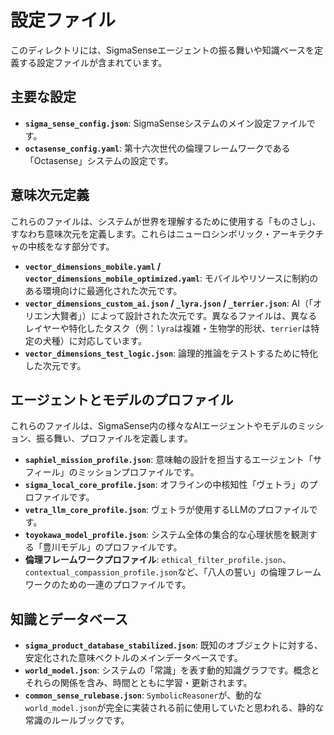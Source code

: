 # 設定ファイル

このディレクトリには、SigmaSenseエージェントの振る舞いや知識ベースを定義する設定ファイルが含まれています。

## 主要な設定

- **`sigma_sense_config.json`**: SigmaSenseシステムのメイン設定ファイルです。
- **`octasense_config.yaml`**: 第十六次世代の倫理フレームワークである「Octasense」システムの設定です。

## 意味次元定義

これらのファイルは、システムが世界を理解するために使用する「ものさし」、すなわち意味次元を定義します。これらはニューロシンボリック・アーキテクチャの中核をなす部分です。

- **`vector_dimensions_mobile.yaml` / `vector_dimensions_mobile_optimized.yaml`**: モバイルやリソースに制約のある環境向けに最適化された次元です。
- **`vector_dimensions_custom_ai.json` / `_lyra.json` / `_terrier.json`**: AI（「オリエン大賢者」）によって設計された次元です。異なるファイルは、異なるレイヤーや特化したタスク（例：`lyra`は複雑・生物学的形状、`terrier`は特定の犬種）に対応しています。
- **`vector_dimensions_test_logic.json`**: 論理的推論をテストするために特化した次元です。

## エージェントとモデルのプロファイル

これらのファイルは、SigmaSense内の様々なAIエージェントやモデルのミッション、振る舞い、プロファイルを定義します。

- **`saphiel_mission_profile.json`**: 意味軸の設計を担当するエージェント「サフィール」のミッションプロファイルです。
- **`sigma_local_core_profile.json`**: オフラインの中核知性「ヴェトラ」のプロファイルです。
- **`vetra_llm_core_profile.json`**: ヴェトラが使用するLLMのプロファイルです。
- **`toyokawa_model_profile.json`**: システム全体の集合的な心理状態を観測する「豊川モデル」のプロファイルです。
- **倫理フレームワークプロファイル**: `ethical_filter_profile.json`、`contextual_compassion_profile.json`など、「八人の誓い」の倫理フレームワークのための一連のプロファイルです。

## 知識とデータベース

- **`sigma_product_database_stabilized.json`**: 既知のオブジェクトに対する、安定化された意味ベクトルのメインデータベースです。
- **`world_model.json`**: システムの「常識」を表す動的知識グラフです。概念とそれらの関係を含み、時間とともに学習・更新されます。
- **`common_sense_rulebase.json`**: `SymbolicReasoner`が、動的な`world_model.json`が完全に実装される前に使用していたと思われる、静的な常識のルールブックです。